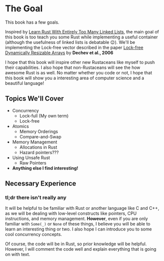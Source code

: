 # The Goal

This book has a few goals.

Inspired by [Learn Rust With Entirely Too Many Linked Lists](https://rust-unofficial.github.io/too-many-lists/),
the main goal of this book is too teach you some Rust while implementing a useful container (although the usefulness 
of linked lists is debatable 😉). We'll be implementing the Lock-free vector described in the paper 
[Lock-free Dynamically Resizable Arrays](https://www.stroustrup.com/lock-free-vector.pdf) by __Dechev et al., 2006__ 

I hope that this book will inspire other new Rustaceans like myself to push their capabilities. I also hope that non-Rustaceans will see the how awesome Rust is as well. No matter whether you code or not, I hope that this book will show you a interesting area of computer science and a beautiful language!

## Topics We'll Cover

* Concurrency
    * Lock-full (My own term)
    * Lock-free
* Atomics
    * Memory Orderings
    * Compare-and-Swap
* Memory Management
    * Allocations in Rust
    * Hazard pointers???
* Using Unsafe Rust
    * Raw Pointers
* **Anything else I find interesting!**

## Necessary Experience 

### tl;dr there isn't really any

It will be helpful to be familiar with Rust or another language like C and C++, as we will be dealing with 
low-level constructs like pointers, CPU instructions, and memory management. **However**, even if you are only
familiar with ```Some(_)``` or ```None``` of these things, I believe you will be able to learn an interesting thing
or two. I also hope I can introduce you to some cool concurrency concepts.

Of course, the code will be in Rust, so prior knowledge will be helpful. However, I will comment the code well
and explain everything that is going on with text.
